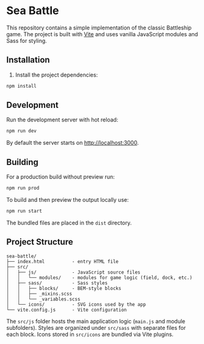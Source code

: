 # Sea Battle

This repository contains a simple implementation of the classic Battleship game. The project is built with [Vite](https://vitejs.dev/) and uses vanilla JavaScript modules and Sass for styling.

## Installation

1. Install the project dependencies:

```bash
npm install
```

## Development

Run the development server with hot reload:

```bash
npm run dev
```

By default the server starts on [http://localhost:3000](http://localhost:3000).

## Building

For a production build without preview run:

```bash
npm run prod
```

To build and then preview the output locally use:

```bash
npm run start
```

The bundled files are placed in the `dist` directory.

## Project Structure

```
sea-battle/
├── index.html          - entry HTML file
├── src/
│   ├── js/             - JavaScript source files
│   │   └── modules/    - modules for game logic (field, dock, etc.)
│   ├── sass/           - Sass styles
│   │   ├── blocks/     - BEM-style blocks
│   │   ├── _mixins.scss
│   │   └── _variables.scss
│   └── icons/          - SVG icons used by the app
└── vite.config.js      - Vite configuration
```

The `src/js` folder hosts the main application logic (`main.js` and module subfolders). Styles are organized under `src/sass` with separate files for each block. Icons stored in `src/icons` are bundled via Vite plugins.


